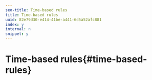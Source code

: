 ```yaml
---
seo-title: Time-based rules
title: Time-based rules
uuid: 82e79d30-e414-41be-a441-6d5a52afc881
index: y
internal: n
snippet: y
---
```


# Time-based rules{#time-based-rules}

